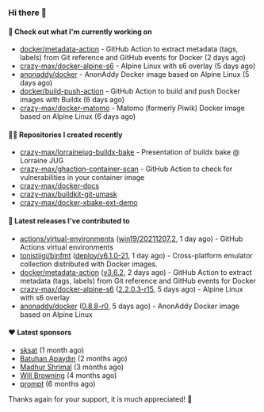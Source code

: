 ### Hi there 👋

#### 👷 Check out what I'm currently working on

- [docker/metadata-action](https://github.com/docker/metadata-action) - GitHub Action to extract metadata (tags, labels) from Git reference and GitHub events for Docker (2 days ago)
- [crazy-max/docker-alpine-s6](https://github.com/crazy-max/docker-alpine-s6) - Alpine Linux with s6 overlay (5 days ago)
- [anonaddy/docker](https://github.com/anonaddy/docker) - AnonAddy Docker image based on Alpine Linux (5 days ago)
- [docker/build-push-action](https://github.com/docker/build-push-action) - GitHub Action to build and push Docker images with Buildx (6 days ago)
- [crazy-max/docker-matomo](https://github.com/crazy-max/docker-matomo) - Matomo (formerly Piwik) Docker image based on Alpine Linux (6 days ago)

#### 👨‍💻 Repositories I created recently

- [crazy-max/lorrainejug-buildx-bake](https://github.com/crazy-max/lorrainejug-buildx-bake) - Presentation of buildx bake @ Lorraine JUG
- [crazy-max/ghaction-container-scan](https://github.com/crazy-max/ghaction-container-scan) - GitHub Action to check for vulnerabilities in your container image
- [crazy-max/docker-docs](https://github.com/crazy-max/docker-docs)
- [crazy-max/buildkit-git-umask](https://github.com/crazy-max/buildkit-git-umask)
- [crazy-max/docker-xbake-ext-demo](https://github.com/crazy-max/docker-xbake-ext-demo)

#### 🚀 Latest releases I've contributed to

- [actions/virtual-environments](https://github.com/actions/virtual-environments) ([win19/20211207.2](https://github.com/actions/virtual-environments/releases/tag/win19%2F20211207.2), 1 day ago) - GitHub Actions virtual environments
- [tonistiigi/binfmt](https://github.com/tonistiigi/binfmt) ([deploy/v6.1.0-21](https://github.com/tonistiigi/binfmt/releases/tag/deploy%2Fv6.1.0-21), 1 day ago) - Cross-platform emulator collection distributed with Docker images.
- [docker/metadata-action](https://github.com/docker/metadata-action) ([v3.6.2](https://github.com/docker/metadata-action/releases/tag/v3.6.2), 2 days ago) - GitHub Action to extract metadata (tags, labels) from Git reference and GitHub events for Docker
- [crazy-max/docker-alpine-s6](https://github.com/crazy-max/docker-alpine-s6) ([2.2.0.3-r15](https://github.com/crazy-max/docker-alpine-s6/releases/tag/2.2.0.3-r15), 5 days ago) - Alpine Linux with s6 overlay
- [anonaddy/docker](https://github.com/anonaddy/docker) ([0.8.8-r0](https://github.com/anonaddy/docker/releases/tag/0.8.8-r0), 5 days ago) - AnonAddy Docker image based on Alpine Linux

#### ❤️ Latest sponsors
- [sksat](https://github.com/sksat) (1 month ago)
- [Batuhan Apaydın](https://github.com/developer-guy) (2 months ago)
- [Madhur Shrimal](https://github.com/shrimalmadhur) (3 months ago)
- [Will Browning](https://github.com/willbrowningme) (4 months ago)
- [prompt](https://github.com/pr-mpt) (6 months ago)

Thanks again for your support, it is much appreciated! 🙏

